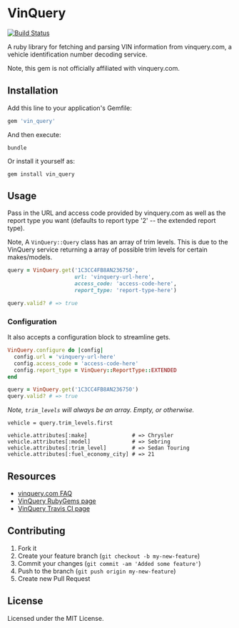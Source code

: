 # VinQuery

[![Build Status](https://travis-ci.org/jyunderwood/vin_query.svg?branch=master)](https://travis-ci.org/jyunderwood/vin_query)

A ruby library for fetching and parsing VIN information from vinquery.com, a vehicle identification number decoding service.

Note, this gem is not officially affiliated with vinquery.com.

## Installation

Add this line to your application's Gemfile:

```ruby
gem 'vin_query'
```

And then execute:

    bundle

Or install it yourself as:

    gem install vin_query

## Usage

Pass in the URL and access code provided by vinquery.com as well as the report type you want (defaults to report type '2' -- the extended report type).

Note, A `VinQuery::Query` class has an array of trim levels. This is due to the VinQuery service returning a array of possible trim levels for certain makes/models.

```ruby
query = VinQuery.get('1C3CC4FB8AN236750',
                     url: 'vinquery-url-here',
                     access_code: 'access-code-here',
                     report_type: 'report-type-here')

query.valid? # => true
```

### Configuration

It also accepts a configuration block to streamline gets.

```ruby
VinQuery.configure do |config|
  config.url = 'vinquery-url-here'
  config.access_code = 'access-code-here'
  config.report_type = VinQuery::ReportType::EXTENDED
end

query = VinQuery.get('1C3CC4FB8AN236750')
query.valid? # => true
```

_Note, `trim_levels` will always be an array. Empty, or otherwise._

```
vehicle = query.trim_levels.first

vehicle.attributes[:make]              # => Chrysler
vehicle.attributes[:model]             # => Sebring
vehicle.attributes[:trim_level]        # => Sedan Touring
vehicle.attributes[:fuel_economy_city] # => 21
```

## Resources

- [vinquery.com FAQ](http://www.vinquery.com/faq.aspx)
- [VinQuery RubyGems page](https://rubygems.org/gems/vin_query)
- [VinQuery Travis CI page](https://travis-ci.org/jyunderwood/vin_query)

## Contributing

1. Fork it
2. Create your feature branch (`git checkout -b my-new-feature`)
3. Commit your changes (`git commit -am 'Added some feature'`)
4. Push to the branch (`git push origin my-new-feature`)
5. Create new Pull Request

## License

Licensed under the MIT License.
